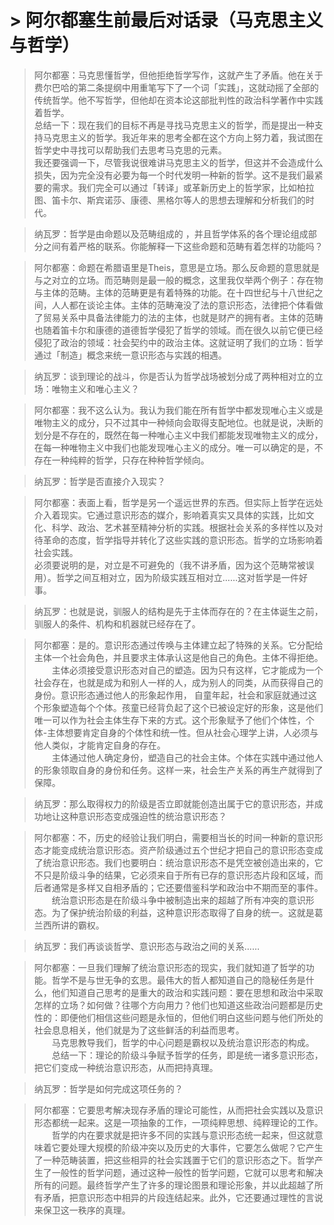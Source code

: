 # > 阿尔都塞生前最后对话录（马克思主义与哲学）

> 阿尔都塞：马克思懂哲学，但他拒绝哲学写作，这就产生了矛盾。他在关于费尔巴哈的第二条提纲中用重笔写下了一个词「实践」，这就动摇了全部的传统哲学。他不写哲学，但他却在资本论这部批判性的政治科学著作中实践着哲学。  
> 总结一下：现在我们的目标不再是寻找马克思主义的哲学，而是提出一种支持马克思主义的哲学。我近年来的思考全都在这个方向上努力着，我试图在哲学史中寻找可以帮助我们去思考马克思的元素。  
> 我还要强调一下，尽管我说很难讲马克思主义的哲学，但这并不会造成什么损失，因为完全没有必要为每一个时代发明一种新的哲学。这不是我们最紧要的需求。我们完全可以通过「转译」或革新历史上的哲学家，比如柏拉图、笛卡尔、斯宾诺莎、康德、黑格尔等人的思想去理解和分析我们的时代。

> 纳瓦罗：哲学是由命题以及范畴组成的 ，并且哲学体系的各个理论组成部分之间有着严格的联系。你能解释一下这些命题和范畴有着怎样的功能吗？

> 阿尔都塞：命题在希腊语里是Theis，意思是立场。那么反命题的意思就是与之对立的立场。而范畴则是最一般的概念，这里我仅举两个例子：存在物与主体的范畴。主体的范畴更是有着特殊的功能。在十四世纪与十八世纪之间，人人都在谈论主体。主体的范畴淹没了法的意识形态，法律把个体看做了贸易关系中具备法律能力的法的主体，也就是财产的拥有者。主体的范畴也随着笛卡尔和康德的道德哲学侵犯了哲学的领域。而在很久以前它便已经侵犯了政治的领域：社会契约中的政治主体。这就证明了我们的立场：哲学通过「制造」概念来统一意识形态与实践的相遇。

> 纳瓦罗：谈到理论的战斗，你是否认为哲学战场被划分成了两种相对立的立场：唯物主义和唯心主义？

> 阿尔都塞：我不这么认为。我认为我们能在所有哲学中都发现唯心主义或是唯物主义的成分，只不过其中一种倾向会取得支配地位。也就是说，决断的划分是不存在的，既然在每一种唯心主义中我们都能发现唯物主义的成分，在每一种唯物主义中我们也能发现唯心主义的成分。唯一可以确定的是，不存在一种纯粹的哲学，只存在种种哲学倾向。

> 纳瓦罗：哲学是否直接介入现实？

> 阿尔都塞：表面上看，哲学是另一个遥远世界的东西。但实际上哲学在远处介入着现实。它通过意识形态的媒介，影响着真实又具体的实践，比如文化、科学、政治、艺术甚至精神分析的实践。根据社会关系的多样性以及对待革命的态度，哲学指导并转化了这些实践的意识形态。哲学的立场影响着社会实践。  
> 必须要说明的是，对立是不可避免的（我不讲矛盾，因为这个范畴常被误用）。哲学之间互相对立，因为阶级实践互相对立……这对哲学是一件好事。

> 纳瓦罗：也就是说，驯服人的结构是先于主体而存在的？在主体诞生之前，驯服人的条件、机构和机器就已经存在了。

> 阿尔都塞：是的。意识形态通过传唤与主体建立起了特殊的关系。它分配给主体一个社会角色，并且要求主体承认这是他自己的角色。主体不得拒绝。  
　　主体必须接受意识形态对自己的塑造。因为只有这样，它才能成为一个社会存在，也就是成为和别人一样的人，成为别人的同类，从而获得自己的身份。意识形态通过他人的形象起作用， 自童年起，社会和家庭就通过这个形象塑造每个个体。孩童已经背负起了这个已被设定好的形象，这是他们唯一可以作为社会主体生存下来的方式。这个形象赋予了他们个体性，个体-主体想要肯定自身的个体性和统一性。但从社会心理学上讲，人必须与他人类似，才能肯定自身的存在。  
　　主体通过他人确定身份，塑造自己的社会主体。个体在实践中通过他人的形象领取自身的身份和任务。这样一来，社会生产关系的再生产就得到了保障。

> 纳瓦罗：那么取得权力的阶级是否立即就能创造出属于它的意识形态，并成功地让这种意识形态变成强迫性的统治意识形态？

> 阿尔都塞：不，历史的经验让我们明白，需要相当长的时间一种新的意识形态才能变成统治意识形态。资产阶级通过五个世纪才把自己的意识形态变成了统治意识形态。我们也要明白：统治意识形态不是凭空被创造出来的，它不只是阶级斗争的结果，它必须来自于所有已存的意识形态片段和区域，而后者通常是多样又自相矛盾的；它还要借鉴科学和政治中不期而至的事件。  
　　统治意识形态是在阶级斗争中被制造出来的超越了所有冲突的意识形态。为了保护统治阶级的利益，这种意识形态取得了自身的统一。这就是葛兰西所讲的霸权。

> 纳瓦罗：我们再谈谈哲学、意识形态与政治之间的关系……

> 阿尔都塞：一旦我们理解了统治意识形态的现实，我们就知道了哲学的功能。哲学不是与世无争的玄思。最伟大的哲人都知道自己的隐秘任务是什么，他们知道自己思考的是重大的政治和实践问题：要在思想和政治中采取怎样的立场？如何做？往哪个方向用力？他们也知道这些政治问题都是历史性的：即便他们相信这些问题是永恒的，但他们明白这些问题与他们所处的社会息息相关，他们就是为了这些鲜活的利益而思考。  
　　马克思教导我们，哲学的中心问题是霸权以及统治意识形态的构成。  
　　总结一下：理论的阶级斗争赋予哲学的任务，即是统一诸多意识形态，把它们变成一种统治意识形态，从而把持真理。

> 纳瓦罗：哲学是如何完成这项任务的？

> 阿尔都塞：它要思考解决现存矛盾的理论可能性，从而把社会实践以及意识形态都统一起来。这是一项抽象的工作，一项纯粹思想、纯粹理论的工作。  
　　哲学的内在要求就是把许多不同的实践与意识形态统一起来，但这就意味着它要处理大规模的阶级冲突以及历史的大事件，它要怎么做呢？它产生了一种范畴装置，把这些相异的社会实践置于它们的意识形态之下。哲学产生了一般性的哲学问题，通过这种一般性的哲学问题，它就可以思考和解决所有的问题。最终哲学产生了许多的理论图景和理论形象，并以此超越了所有矛盾，把意识形态中相异的片段连结起来。此外，它还要通过理性的言说来保卫这一秩序的真理。